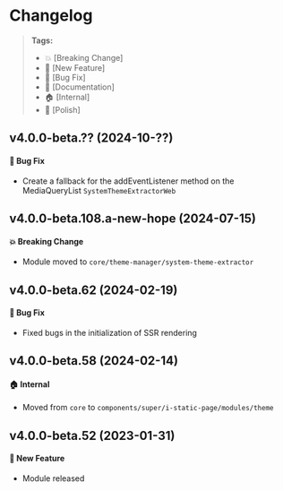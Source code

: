 Changelog
=========

> **Tags:**
> - :boom:       [Breaking Change]
> - :rocket:     [New Feature]
> - :bug:        [Bug Fix]
> - :memo:       [Documentation]
> - :house:      [Internal]
> - :nail_care:  [Polish]

## v4.0.0-beta.?? (2024-10-??)

#### :bug: Bug Fix

* Create a fallback for the addEventListener method on the MediaQueryList `SystemThemeExtractorWeb`

## v4.0.0-beta.108.a-new-hope (2024-07-15)

#### :boom: Breaking Change

* Module moved to `core/theme-manager/system-theme-extractor`

## v4.0.0-beta.62 (2024-02-19)

#### :bug: Bug Fix

* Fixed bugs in the initialization of SSR rendering

## v4.0.0-beta.58 (2024-02-14)

#### :house: Internal

* Moved from `core` to `components/super/i-static-page/modules/theme`

## v4.0.0-beta.52 (2023-01-31)

#### :rocket: New Feature

* Module released

